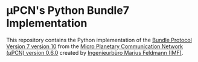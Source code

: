 # µPCN's Python Bundle7 Implementation

This repository contains the Python implementation of the [Bundle Protocol
Version 7 version 10][dtn-bpbis-10] from the [Micro Planetary Communication
Network (µPCN) version 0.6.0][upcn] created by [Ingenieurbüro Marius Feldmann
(IMF)][marius-feldmann].


[dtn-bpbis-10]: https://tools.ietf.org/html/draft-ietf-dtn-bpbis-10
[upcn]: https://upcn.eu/
[marius-feldmann]: http://www.marius-feldmann.de/
